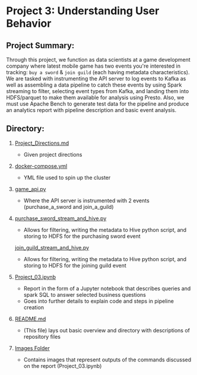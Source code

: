 # Project 3: Understanding User Behavior

## Project Summary:
Through this project, we function as data scientists at a game development company where latest mobile game has two events you're interested in tracking: `buy a sword` & `join guild` (each having metadata characteristics). We are tasked with instrumenting the API server to log events to Kafka as well as assembling a data pipeline to catch these events by using Spark streaming to filter, selecting event types from Kafka, and landing them into HDFS/parquet to make them available for analysis using Presto. Also, we must use Apache Bench to generate test data for the pipeline and produce an analytics report with pipeline description and basic event analysis. 

## Directory:
1. [Project_Directions.md](https://github.com/mids-w205-schioberg/project-3-noorkaurgill/blob/assignment/Project_Directions.md)
    - Given project directions
    
2. [docker-compose.yml](https://github.com/mids-w205-schioberg/project-3-noorkaurgill/blob/assignment/docker-compose.yml)
    - YML file used to spin up the cluster

3. [game_api.py](https://github.com/mids-w205-schioberg/project-3-noorkaurgill/blob/assignment/game_api.py)
    - Where the API server is instrumented with 2 events (purchase_a_sword and join_a_guild)

4. [purchase_sword_stream_and_hive.py](https://github.com/mids-w205-schioberg/project-3-noorkaurgill/blob/assignment/purchase_sword_stream_and_hive.py)
    - Allows for filtering, writing the metadata to Hive python script, and storing to HDFS for the purchasing sword event
    
   [join_guild_stream_and_hive.py](https://github.com/mids-w205-schioberg/project-3-noorkaurgill/blob/assignment/join_guild_stream_and_hive.py)
   - Allows for filtering, writing the metadata to Hive python script, and storing to HDFS for the joining guild event

5. [Project_03.ipynb](https://github.com/mids-w205-schioberg/project-3-noorkaurgill/blob/assignment/Project_3.ipynb)
    - Report in the form of a Jupyter notebook that describes queries and spark SQL to answer selected business questions
    - Goes into further details to explain code and steps in pipeline creation

6. [README.md](https://github.com/mids-w205-schioberg/project-3-noorkaurgill/blob/assignment/README.md)
    - (This file) lays out basic overview and directory with descriptions of repository files

7. [Images Folder](https://github.com/mids-w205-schioberg/project-3-noorkaurgill/tree/assignment/Images)
    - Contains images that represent outputs of the commands discussed on the report (Project_03.ipynb)
    
